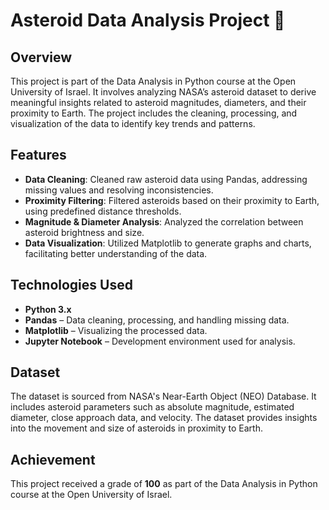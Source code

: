 # Asteroid Data Analysis Project 🌠

## Overview
This project is part of the Data Analysis in Python course at the Open University of Israel. It involves analyzing NASA’s asteroid dataset to derive meaningful insights related to asteroid magnitudes, diameters, and their proximity to Earth. The project includes the cleaning, processing, and visualization of the data to identify key trends and patterns.

## Features
- **Data Cleaning**: Cleaned raw asteroid data using Pandas, addressing missing values and resolving inconsistencies.
- **Proximity Filtering**: Filtered asteroids based on their proximity to Earth, using predefined distance thresholds.
- **Magnitude & Diameter Analysis**: Analyzed the correlation between asteroid brightness and size.
- **Data Visualization**: Utilized Matplotlib to generate graphs and charts, facilitating better understanding of the data.

## Technologies Used
- **Python 3.x**
- **Pandas** – Data cleaning, processing, and handling missing data.
- **Matplotlib** – Visualizing the processed data.
- **Jupyter Notebook** – Development environment used for analysis.

## Dataset
The dataset is sourced from NASA's Near-Earth Object (NEO) Database. It includes asteroid parameters such as absolute magnitude, estimated diameter, close approach data, and velocity. The dataset provides insights into the movement and size of asteroids in proximity to Earth.

## Achievement
This project received a grade of **100** as part of the Data Analysis in Python course at the Open University of Israel.
